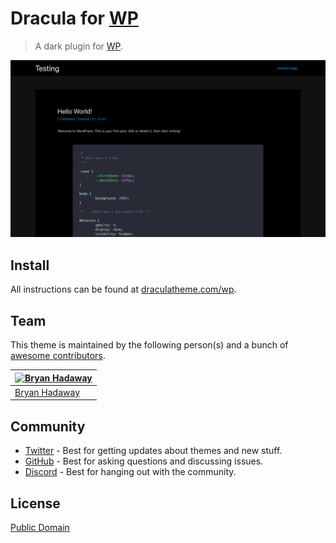 # Dracula for [WP](https://wordpress.org/)

> A dark plugin for [WP](https://wordpress.org/).

![Screenshot](./screenshot.png)

## Install

All instructions can be found at [draculatheme.com/wp](https://draculatheme.com/wp).

## Team

This theme is maintained by the following person(s) and a bunch of [awesome contributors](https://github.com/dracula/foobar/graphs/contributors).

| [![Bryan Hadaway](https://github.com/bhadaway.png?size=100)](https://github.com/bhadaway) |
| ----------------------------------------------------------------------------------------- |
| [Bryan Hadaway](https://github.com/bhadaway)                                              |

## Community

- [Twitter](https://twitter.com/draculatheme) - Best for getting updates about themes and new stuff.
- [GitHub](https://github.com/dracula/dracula-theme/discussions) - Best for asking questions and discussing issues.
- [Discord](https://draculatheme.com/discord-invite) - Best for hanging out with the community.

## License

[Public Domain](./LICENSE)